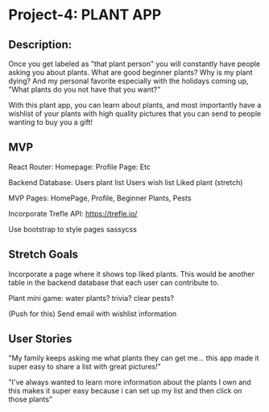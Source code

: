 # Project-4: PLANT APP

## Description:
Once you get labeled as "that plant person" you will constantly have people asking you about plants. What are good beginner plants? Why is my plant dying? And my personal favorite especially with the holidays coming up, "What plants do you not have that you want?"

With this plant app, you can learn about plants, and most importantly have a wishlist of your plants with high quality pictures that you can send to people wanting to buy you a gift! 

## MVP
React Router:
    Homepage:
    Profile Page:
    Etc

Backend Database:
    Users plant list
    Users wish list
    Liked plant (stretch)

MVP Pages:
HomePage, Profile, Beginner Plants, Pests

Incorporate Trefle API: https://trefle.io/

Use bootstrap to style pages
    sassycss 

## Stretch Goals
Incorporate a page where it shows top liked plants. This would be another table in the backend database that each user can contribute to. 

Plant mini game: water plants? trivia? clear pests?

(Push for this) Send email with wishlist information



## User Stories

"My family keeps asking me what plants they can get me... this app made it super easy to share a list with great pictures!"

"I've always wanted to learn more information about the plants I own and this makes it super easy because i can set up my list and then click on those plants"


